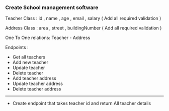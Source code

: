 
### Create School management software


Teacher Class :
id , name , age , email , salary ( Add all required validation )

Address Class :
area , street , buildingNumber ( Add all required validation )


One To One relations:
Teacher - Address



Endpoints :

- Get all teachers
- Add new teacher
- Update teacher
- Delete teacher
- Add teacher address
- Update teacher address
- Delete teacher address


---
- Create endpoint that takes teacher id and return All teacher details
